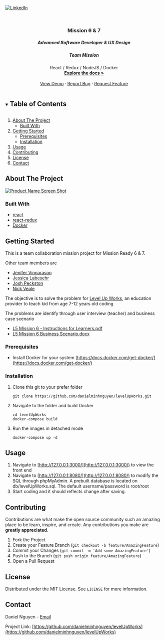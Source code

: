 [![LinkedIn][linkedin-shield]][linkedin-url]

<!-- PROJECT LOGO -->
<br />
<p align="center">

  <h3 align="center">Mission 6 & 7</h3>
  <h5 align="center">Advanced Software Developer & UX Design</h5>
  <h5 align="center">Team Mission</h5>

  <p align="center">
    React / Redux / NodeJS / Docker
    <br />
    <a href="https://github.com/danielminhnguyen/levelUpWorks"><strong>Explore the docs »</strong></a>
    <br />
    <br />
    <a href="https://github.com/danielminhnguyen/levelUpWorks">View Demo</a>
    ·
    <a href="https://github.com/danielminhnguyen/levelUpWorks/issues">Report Bug</a>
    ·
    <a href="https://github.com/danielminhnguyen/levelUpWorks/issues">Request Feature</a>
  </p>
</p>

<!-- TABLE OF CONTENTS -->
<details open="open">
  <summary><h2 style="display: inline-block">Table of Contents</h2></summary>
  <ol>
    <li>
      <a href="#about-the-project">About The Project</a>
      <ul>
        <li><a href="#built-with">Built With</a></li>
      </ul>
    </li>
    <li>
      <a href="#getting-started">Getting Started</a>
      <ul>
        <li><a href="#prerequisites">Prerequisites</a></li>
        <li><a href="#installation">Installation</a></li>
      </ul>
    </li>
    <li><a href="#usage">Usage</a></li>
    <li><a href="#contributing">Contributing</a></li>
    <li><a href="#license">License</a></li>
    <li><a href="#contact">Contact</a></li>
  </ol>
</details>

<!-- ABOUT THE PROJECT -->

## About The Project

[![Product Name Screen Shot][product-screenshot]]()

### Built With

- [react](https://reactjs.org)
- [react-redux](https://redux.js.org)
- [Docker](https://www.docker.com)

<!-- GETTING STARTED -->

## Getting Started

This is a team collaboration mission project for Mission Ready 6 & 7.

Other team members are

- [Jenifer Vinnarason]()
- [Jessica Labesehr]()
- [Josh Peckston]()
- [Nick Veale]()

The objective is to solve the problem for [Level Up Works](https://www.levelupworks.com), an education provider to teach kid from age 7-12 years old coding

The problems are identify through user interview (teacher) and business case scenario

- [L5 Mission 6 - Instructions for Learners.pdf]()
- [L5 Mission 6 Business Scenario.docx]()

### Prerequisites

- Install Docker for your system [https://docs.docker.com/get-docker/](https://docs.docker.com/get-docker/)

### Installation

1. Clone this git to your prefer folder

   ```
   git clone https://github.com/danielminhnguyen/levelUpWorks.git
   ```

2. Navigate to the folder and build Docker

   ```
   cd levelUpWorks
   docker-compose build
   ```

3. Run the images in detached mode
   ```
   docker-compose up -d
   ```

<!-- USAGE EXAMPLES -->

## Usage

1. Navigate to [http://127.0.0.1:3000/](http://127.0.0.1:3000/) to view the front end
2. Navigate to [http://127.0.0.1:8080/](http://127.0.0.1:8080/) to modify the SQL through phpMyAdmin. A prebuilt database is located on db/levelUpWorks.sql. The default username/password is root/root
3. Start coding and it should reflects change after saving.

<!-- CONTRIBUTING -->

## Contributing

Contributions are what make the open source community such an amazing place to be learn, inspire, and create. Any contributions you make are **greatly appreciated**.

1. Fork the Project
2. Create your Feature Branch (`git checkout -b feature/AmazingFeature`)
3. Commit your Changes (`git commit -m 'Add some AmazingFeature'`)
4. Push to the Branch (`git push origin feature/AmazingFeature`)
5. Open a Pull Request

<!-- LICENSE -->

## License

Distributed under the MIT License. See `LICENSE` for more information.

<!-- CONTACT -->

## Contact

Daniel Nguyen - [Email](minhnguyen68@hotmail.com)

Project Link: [https://github.com/danielminhnguyen/levelUpWorks](https://github.com/danielminhnguyen/levelUpWorks)

<!-- ACKNOWLEDGEMENTS -->

<!-- MARKDOWN LINKS & IMAGES -->
<!-- https://www.markdownguide.org/basic-syntax/#reference-style-links -->

[linkedin-shield]: https://img.shields.io/badge/-LinkedIn-black.svg?style=for-the-badge&logo=linkedin&colorB=555
[linkedin-url]: www.linkedin.com/in/danielminhnguyen
[product-screenshot]: images/screenshot.png
